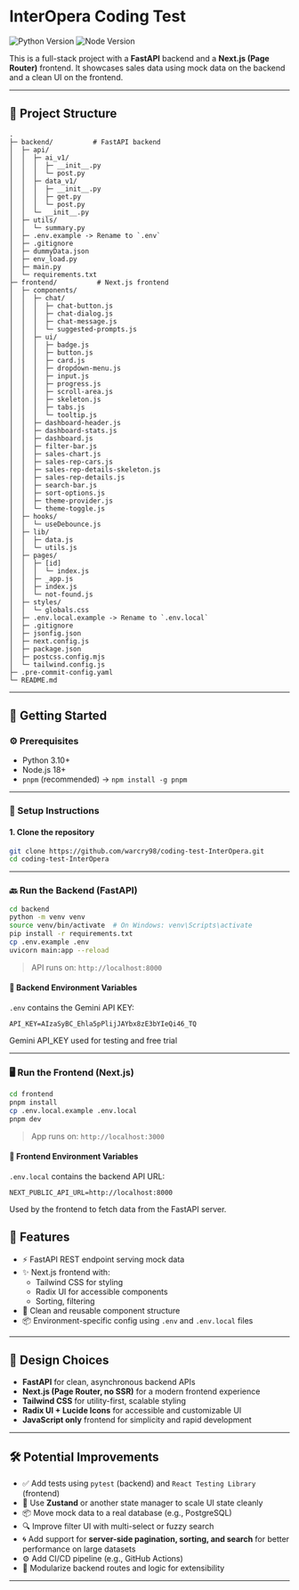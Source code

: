 # InterOpera Coding Test

![Python Version](https://img.shields.io/badge/Python-3.10%2B-blue)
![Node Version](https://img.shields.io/badge/Node-18%2B-blue)

This is a full-stack project with a **FastAPI** backend and a **Next.js (Page Router)** frontend. It showcases sales data using mock data on the backend and a clean UI on the frontend.

---

## 📁 Project Structure

```
.
├─ backend/          # FastAPI backend
│  ├─ api/
│  │  ├─ ai_v1/
│  │  │  ├─ __init__.py
│  │  │  └─ post.py
│  │  ├─ data_v1/
│  │  │  ├─ __init__.py
│  │  │  ├─ get.py
│  │  │  └─ post.py
│  │  └─ __init__.py
│  ├─ utils/
│  │  └─ summary.py
│  ├─ .env.example -> Rename to `.env`
│  ├─ .gitignore
│  ├─ dummyData.json
│  ├─ env_load.py
│  ├─ main.py
│  └─ requirements.txt
├─ frontend/          # Next.js frontend
│  ├─ components/
│  │  ├─ chat/
│  │  │  ├─ chat-button.js
│  │  │  ├─ chat-dialog.js
│  │  │  ├─ chat-message.js
│  │  │  └─ suggested-prompts.js
│  │  ├─ ui/
│  │  │  ├─ badge.js
│  │  │  ├─ button.js
│  │  │  ├─ card.js
│  │  │  ├─ dropdown-menu.js
│  │  │  ├─ input.js
│  │  │  ├─ progress.js
│  │  │  ├─ scroll-area.js
│  │  │  ├─ skeleton.js
│  │  │  ├─ tabs.js
│  │  │  └─ tooltip.js
│  │  ├─ dashboard-header.js
│  │  ├─ dashboard-stats.js
│  │  ├─ dashboard.js
│  │  ├─ filter-bar.js
│  │  ├─ sales-chart.js
│  │  ├─ sales-rep-cars.js
│  │  ├─ sales-rep-details-skeleton.js
│  │  ├─ sales-rep-details.js
│  │  ├─ search-bar.js
│  │  ├─ sort-options.js
│  │  ├─ theme-provider.js
│  │  └─ theme-toggle.js
│  ├─ hooks/
│  │  └─ useDebounce.js
│  ├─ lib/
│  │  ├─ data.js
│  │  └─ utils.js
│  ├─ pages/
│  │  ├─ [id]
│  │  │  └─ index.js
│  │  ├─ _app.js
│  │  ├─ index.js
│  │  └─ not-found.js
│  ├─ styles/
│  │  └─ globals.css
│  ├─ .env.local.example -> Rename to `.env.local`
│  ├─ .gitignore
│  ├─ jsonfig.json
│  ├─ next.config.js
│  ├─ package.json
│  ├─ postcss.config.mjs
│  └─ tailwind.config.js
├─ .pre-commit-config.yaml
└─ README.md
```

---

## 🚀 Getting Started

### ⚙️ Prerequisites

- Python 3.10+
- Node.js 18+
- `pnpm` (recommended) → `npm install -g pnpm`

---

### 🔧 Setup Instructions

#### 1. Clone the repository

```bash
git clone https://github.com/warcry98/coding-test-InterOpera.git
cd coding-test-InterOpera
```

---

### 🔙 Run the Backend (FastAPI)

```bash
cd backend
python -m venv venv
source venv/bin/activate  # On Windows: venv\Scripts\activate
pip install -r requirements.txt
cp .env.example .env
uvicorn main:app --reload
```

> API runs on: `http://localhost:8000`

#### 🔐 Backend Environment Variables

`.env` contains the Gemini API KEY:

```env
API_KEY=AIzaSyBC_Ehla5pPlijJAYbx8zE3bYIeQi46_TQ
```

Gemini API_KEY used for testing and free trial

---

### 🖥️ Run the Frontend (Next.js)

```bash
cd frontend
pnpm install
cp .env.local.example .env.local
pnpm dev
```

> App runs on: `http://localhost:3000`

#### 🔐 Frontend Environment Variables

`.env.local` contains the backend API URL:

```env
NEXT_PUBLIC_API_URL=http://localhost:8000
```

Used by the frontend to fetch data from the FastAPI server.

## 📌 Features

- ⚡ FastAPI REST endpoint serving mock data
- ✨ Next.js frontend with:
  - Tailwind CSS for styling
  - Radix UI for accessible components
  - Sorting, filtering
- 🔄 Clean and reusable component structure
- 📦 Environment-specific config using `.env` and `.env.local` files

---

## 📐 Design Choices

- **FastAPI** for clean, asynchronous backend APIs
- **Next.js (Page Router, no SSR)** for a modern frontend experience
- **Tailwind CSS** for utility-first, scalable styling
- **Radix UI + Lucide Icons** for accessible and customizable UI
- **JavaScript only** frontend for simplicity and rapid development

---

## 🛠 Potential Improvements

- ✅ Add tests using `pytest` (backend) and `React Testing Library` (frontend)
- 🧱 Use **Zustand** or another state manager to scale UI state cleanly
- 📦 Move mock data to a real database (e.g., PostgreSQL)
- 🔍 Improve filter UI with multi-select or fuzzy search
- 🌀 Add support for **server-side pagination, sorting, and search** for better performance on large datasets
- ⚙️ Add CI/CD pipeline (e.g., GitHub Actions)
- 🧩 Modularize backend routes and logic for extensibility

---